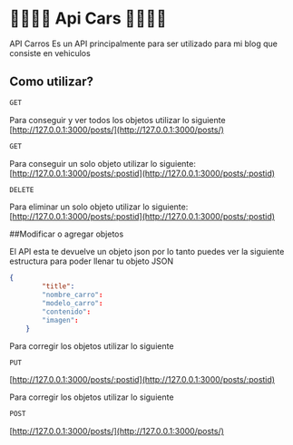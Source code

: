 # 🚙🚙🚙🚙 Api Cars 🚙🚙🚙🚙

 API Carros Es un API principalmente para ser utilizado para mi blog que consiste en vehiculos



## Como utilizar?
```bash
GET
```
Para conseguir y ver todos los objetos utilizar lo siguiente
[http://127.0.0.1:3000/posts/](http://127.0.0.1:3000/posts/)

```bash
GET
```
Para conseguir un solo objeto utilizar lo siguiente:
[http://127.0.0.1:3000/posts/:postid](http://127.0.0.1:3000/posts/:postid)

```bash
DELETE
```
Para eliminar un solo objeto utilizar lo siguiente:
[http://127.0.0.1:3000/posts/:postid](http://127.0.0.1:3000/posts/:postid)



##Modificar o agregar objetos

El API esta te devuelve un objeto json por lo tanto puedes ver la siguiente estructura para poder llenar tu objeto JSON 

```JSON
{
        "title": 
        "nombre_carro": 
        "modelo_carro": 
        "contenido":
        "imagen": 
    }
```

Para corregir los objetos utilizar lo siguiente
```bash
PUT
```
[http://127.0.0.1:3000/posts/:postid](http://127.0.0.1:3000/posts/:postid)

Para corregir los objetos utilizar lo siguiente
```bash
POST
```
[http://127.0.0.1:3000/posts/](http://127.0.0.1:3000/posts/)
